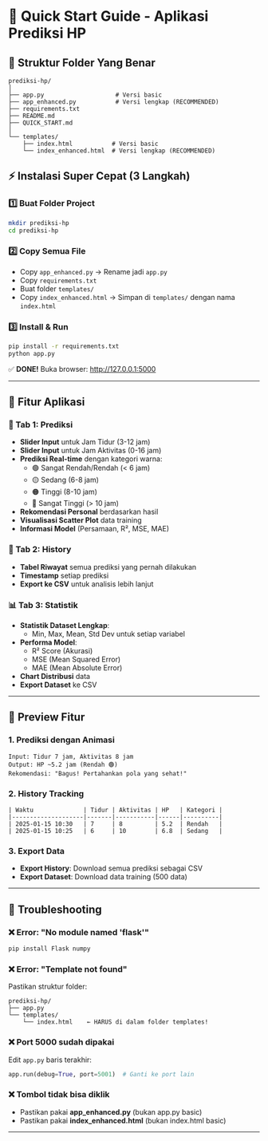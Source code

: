 # 🚀 Quick Start Guide - Aplikasi Prediksi HP

## 📁 Struktur Folder Yang Benar

```
prediksi-hp/
│
├── app.py                    # Versi basic
├── app_enhanced.py           # Versi lengkap (RECOMMENDED)
├── requirements.txt
├── README.md
├── QUICK_START.md
│
└── templates/
    ├── index.html           # Versi basic
    └── index_enhanced.html  # Versi lengkap (RECOMMENDED)
```

## ⚡ Instalasi Super Cepat (3 Langkah)

### 1️⃣ Buat Folder Project
```bash
mkdir prediksi-hp
cd prediksi-hp
```

### 2️⃣ Copy Semua File
- Copy `app_enhanced.py` → Rename jadi `app.py`
- Copy `requirements.txt`
- Buat folder `templates/`
- Copy `index_enhanced.html` → Simpan di `templates/` dengan nama `index.html`

### 3️⃣ Install & Run
```bash
pip install -r requirements.txt
python app.py
```

✅ **DONE!** Buka browser: http://127.0.0.1:5000

---

## 🎯 Fitur Aplikasi

### 🔮 Tab 1: Prediksi
- **Slider Input** untuk Jam Tidur (3-12 jam)
- **Slider Input** untuk Jam Aktivitas (0-16 jam)
- **Prediksi Real-time** dengan kategori warna:
  - 🟢 Sangat Rendah/Rendah (< 6 jam)
  - 🟡 Sedang (6-8 jam)
  - 🟠 Tinggi (8-10 jam)
  - 🔴 Sangat Tinggi (> 10 jam)
- **Rekomendasi Personal** berdasarkan hasil
- **Visualisasi Scatter Plot** data training
- **Informasi Model** (Persamaan, R², MSE, MAE)

### 📜 Tab 2: History
- **Tabel Riwayat** semua prediksi yang pernah dilakukan
- **Timestamp** setiap prediksi
- **Export ke CSV** untuk analisis lebih lanjut

### 📊 Tab 3: Statistik
- **Statistik Dataset Lengkap**:
  - Min, Max, Mean, Std Dev untuk setiap variabel
- **Performa Model**:
  - R² Score (Akurasi)
  - MSE (Mean Squared Error)
  - MAE (Mean Absolute Error)
- **Chart Distribusi** data
- **Export Dataset** ke CSV

---

## 🎨 Preview Fitur

### 1. Prediksi dengan Animasi
```
Input: Tidur 7 jam, Aktivitas 8 jam
Output: HP ~5.2 jam (Rendah 🟢)
Rekomendasi: "Bagus! Pertahankan pola yang sehat!"
```

### 2. History Tracking
```
| Waktu              | Tidur | Aktivitas | HP   | Kategori |
|--------------------|-------|-----------|------|----------|
| 2025-01-15 10:30   | 7     | 8         | 5.2  | Rendah   |
| 2025-01-15 10:25   | 6     | 10        | 6.8  | Sedang   |
```

### 3. Export Data
- **Export History**: Download semua prediksi sebagai CSV
- **Export Dataset**: Download data training (500 data)

---

## 🔧 Troubleshooting

### ❌ Error: "No module named 'flask'"
```bash
pip install Flask numpy
```

### ❌ Error: "Template not found"
Pastikan struktur folder:
```
prediksi-hp/
├── app.py
└── templates/
    └── index.html    ← HARUS di dalam folder templates!
```

### ❌ Port 5000 sudah dipakai
Edit `app.py` baris terakhir:
```python
app.run(debug=True, port=5001)  # Ganti ke port lain
```

### ❌ Tombol tidak bisa diklik
- Pastikan pakai **app_enhanced.py** (bukan app.py basic)
- Pastikan pakai **index_enhanced.html** (bukan index.html basic)

---
